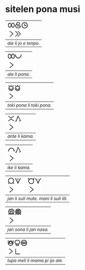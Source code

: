 # sitelen pona musi

| <img src="ale-li-jo-e-tenpo.png" height="50"> | 
|:--| 
| *ale li jo e tenpo.* | 

| <img src="ale-li-pona.png" height="50"> | 
|:--| 
| *ale li pona.* | 

| <img src="toki-pona-li-toki-pona.png" height="50"> | 
|:--| 
| *toki pona li toki pona.* | 

| <img src="ante-li-kama.png" height="50"> | 
|:--| 
| *ante li kama.* | 

| <img src="ike-li-kama.png" height="50"> | 
|:--| 
| *ike li kama.* | 

| <img src="jan-li-suli-mute-mani-li-suli-lili.png" height="50"> | 
|:--| 
| *jan li suli mute. mani li suli lili.* | 

| <img src="jan-sona-li-jan-nasa.png" height="50"> | 
|:--| 
| *jan sona li jan nasa.* | 

| <img src="lupa-meli-li-mama-pi-ijo-ale.png" height="50"> | 
|:--| 
| *lupa meli li mama pi ijo ale.* | 

